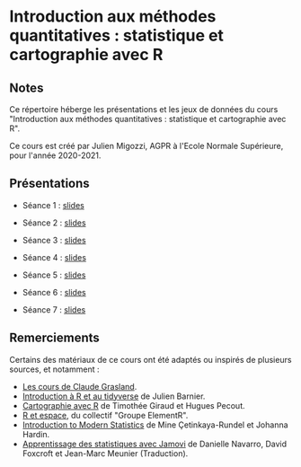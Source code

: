 # Introduction aux méthodes quantitatives : statistique et cartographie avec R

## Notes

Ce répertoire héberge les présentations et les jeux de données du cours "Introduction aux méthodes quantitatives : statistique et cartographie avec R". 

Ce cours est créé par Julien Migozzi, AGPR à l'Ecole Normale Supérieure, pour l'année 2020-2021.

## Présentations

* Séance 1 : [slides](https://jmigozzi.github.io/statsmappingwithR/01_Introduction/01_Introduction.html)

* Séance 2 : [slides](https://jmigozzi.github.io/statsmappingwithR/02_SpatialData/02_SpatialData.html)

* Séance 3 : [slides](https://jmigozzi.github.io/statsmappingwithR/03_DataWrangling/03_DataWrangling.html#1)

* Séance 4 : [slides](https://jmigozzi.github.io/statsmappingwithR/04_Mapping/04_Mapping.html#1)

* Séance 5 : [slides](https://jmigozzi.github.io/statsmappingwithR/05_MapClassification/05_MapClassification.html#1)

* Séance 6 : [slides](https://jmigozzi.github.io/statsmappingwithR/06_Bivariate_Quanti/06_Bivariate_Quanti.html#1)

* Séance 7 : [slides](https://jmigozzi.github.io/statsmappingwithR/07_Regression/07_Regression.html#1)

## Remerciements

Certains des matériaux de ce cours ont été adaptés ou inspirés de plusieurs sources, et notamment : 

* [Les cours de Claude Grasland](http://grasland.script.univ-paris-diderot.fr/).
* [Introduction à R et au tidyverse](https://juba.github.io/tidyverse/) de Julien Barnier.
* [Cartographie avec R](https://rcarto.github.io/carto_avec_r/) de Timothée Giraud et Hugues Pecout.
* [R et espace](https://framabook.org/r-et-espace/), du collectif "Groupe ElementR".
* [Introduction to Modern Statistics](https://openintro-ims.netlify.app) de Mine Çetinkaya-Rundel et Johanna Hardin.
* [Apprentissage des statistiques avec Jamovi](https://jmeunierp8.github.io/ManuelJamovi/) de Danielle Navarro, David Foxcroft et Jean-Marc Meunier (Traduction).


